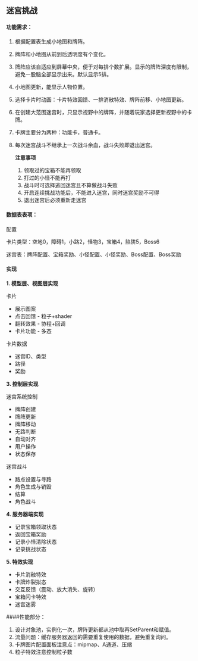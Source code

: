 ## 迷宫挑战

#### 功能需求：

1. 根据配置表生成小地图和牌阵。
2. 牌阵和小地图从前到后透明度有个变化。
3. 牌阵应该自适应到屏幕中央，便于对每排个数扩展。显示的牌阵深度有限制，避免一股脑全部显示出来。默认显示5排。
4. 小地图更新，能显示人物位置。
5. 选择卡片时动画：卡片特效回馈、一排消散特效、牌阵前移、小地图更新。
6. 在创建大范围迷宫时，只显示视野中的牌阵，并随着玩家选择更新视野中的卡牌。
7. 卡牌主要分为两种：功能卡，普通卡。
8. 每次迷宫战斗不继承上一次战斗余血，战斗失败即退出迷宫。



   **注意事项**

   1. 领取过的宝箱不能再领取
   2. 打过的小怪不能再打
   3. 战斗时可选择逃回迷宫且不算做战斗失败
   4. 开启连续挑战功能后，不能进入迷宫，同时迷宫奖励不可得
   5. 退出迷宫后必须重新走迷宫

#### 数据表表项：

配置

卡片类型：空地0，障碍1，小路2，怪物3，宝箱4，陷阱5，Boss6

迷宫表：牌阵配置、宝箱奖励、小怪配置、小怪奖励、Boss配置、Boss奖励

#### 实现

**1. 模型层、视图层实现**

卡片

- 展示图案
- 点击回馈 - 粒子+shader  
- 翻转效果 - 协程+回调
- 卡片功能 - 多态

卡片数据

- 迷宫ID、类型
- 路径
- 奖励

**3. 控制层实现**

迷宫系统控制

- 牌阵创建
- 牌阵更新
- 牌阵移动
- 无路判断
- 自动对齐
- 用户操作
- 状态保存

迷宫战斗

- 路点设置与寻路
- 角色生成与销毁
- 结算
- 角色战斗

**4. 服务器端实现**

- 记录宝箱领取状态
- 返回宝箱奖励
- 记录小怪清除状态
- 记录挑战状态

**5. 特效实现**

- 卡片消融特效
- 卡牌炸裂拟态
- 交互反馈（震动、放大消失、旋转）
- 宝箱闪卡特效
- 迷宫迷雾

####性能部分：

1. 设计对象池，实例化一次，牌阵更新都从池中取再SetParent和赋值。
2. 流量问题：缓存服务器返回的需要重复使用的数据，避免重复询问。
3. 卡牌图片配置面板注意点：mipmap、A通道、压缩
4. 粒子特效注意控制粒子数



